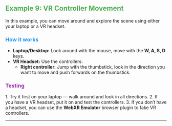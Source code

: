 <h2 style="color:#4CAF50;">Example 9: VR Controller Movement</h2>

<p>
In this example, you can move around and explore the scene using either your laptop or a VR headset.
</p>

<h3 style="color:#2196F3;">How it works</h3>
<ul>
  <li><b>Laptop/Desktop:</b> Look around with the mouse, move with the <b>W, A, S, D</b> keys.</li>
  <li><b>VR Headset:</b> Use the controllers:
    <ul>
      <li><b>Right controller:</b> Jump with the thumbstick, look in the direction you want to move and push forwards on the thumbstick.</li>
    </ul>
  </li>
</ul>

<h3 style="color:#9C27B0;">Testing</h3>
<p>
1. Try it first on your laptop — walk around and look in all directions.  
2. If you have a VR headset, put it on and test the controllers.  
3. If you don’t have a headset, you can use the <b>WebXR Emulator</b> browser plugin to fake VR controllers.
</p>

<hr>
